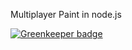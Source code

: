 Multiplayer Paint in node.js


[![Greenkeeper badge](https://badges.greenkeeper.io/tyscorp/multiplayer-paint.svg)](https://greenkeeper.io/)